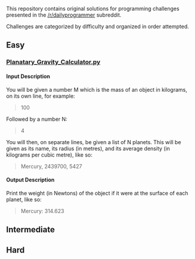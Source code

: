 This repository contains original solutions for programming challenges presented in the [/r/dailyprogrammer](http://www.reddit.com/r/dailyprogrammer/) subreddit.

Challenges are categorized by difficulty and organized in order attempted.

## Easy
### [Planatary_Gravity_Calculator.py](http://www.reddit.com/r/dailyprogrammer/comments/284mep/6142014_challenge_166b_easy_planetary_gravity/)
#### Input Description

You will be given a number M which is the mass of an object in kilograms, on its own line, for example:
> 100

Followed by a number N:

> 4

You will then, on separate lines, be given a list of N planets. This will be given as its name, its radius (in metres), and its average density (in kilograms per cubic metre), like so:

> Mercury, 2439700, 5427

#### Output Description

Print the weight (in Newtons) of the object if it were at the surface of each planet, like so:

> Mercury: 314.623

## Intermediate

## Hard